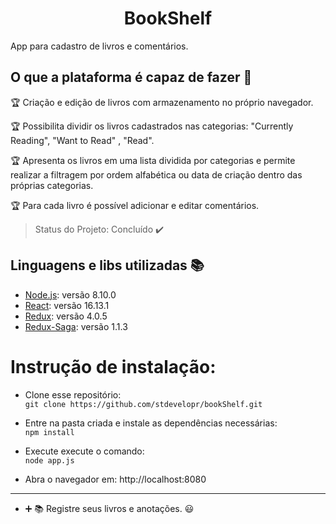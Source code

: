 <h1 align="center"> BookShelf </h1>
<p align="justify"> App para cadastro de livros e comentários. </p>

## O que a plataforma é capaz de fazer :checkered_flag:

:trophy: Criação e edição de livros com armazenamento no próprio navegador.

:trophy: Possibilita dividir os livros cadastrados nas categorias:
"Currently Reading", "Want to Read" , "Read".

:trophy: Apresenta os livros em uma lista dividida por categorias e permite realizar a filtragem por ordem alfabética ou data de criação dentro das próprias categorias.

:trophy: Para cada livro é possível adicionar e editar comentários.

> Status do Projeto: Concluído :heavy_check_mark:

## Linguagens e libs utilizadas :books:

- [Node.js](https://nodejs.org/en/): versão 8.10.0
- [React](https://reactjs.org/): versão 16.13.1
- [Redux](https://redux.js.org/): versão 4.0.5
- [Redux-Saga](https://redux-saga.js.org/): versão 1.1.3

# Instrução de instalação:

- Clone esse repositório:  
  `git clone https://github.com/stdevelopr/bookShelf.git`

- Entre na pasta criada e instale as dependências necessárias:  
  `npm install`

- Execute execute o comando:  
  `node app.js`

- Abra o navegador em: http://localhost:8080

---

- :heavy_plus_sign: :books: Registre seus livros e anotações. :smiley:
